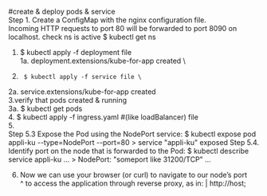   #create & deploy pods & service \
Step 1. Create a ConfigMap with the nginx configuration file. \
                  Incoming HTTP requests to port 80 will be forwarded to port 8090 on localhost.
check ns is active        $ kubectl get ns
1.    $ kubectl apply -f deployment file \
1a. deployment.extensions/kube-for-app created \
2.   	$ kubectl apply -f service file \
2a. service.extensions/kube-for-app created \
3.verify that pods created & running \
3a.		$ kubectl get pods \
4.  	$ kubectl apply -f ingress.yaml   #(like loadBalancer) file \
5. \
Step 5.3 Expose the Pod using the NodePort service: 
   		$ kubectl expose pod appli-ku --type=NodePort --port=80 
             >  service "appli-ku" exposed
Step 5.4. Identify port on the node that is forwarded to the Pod: 
   $ kubectl describe service appli-ku 
   ...
                >     NodePort:	<unset>	"someport like 31200/TCP"
   ...

6. Now we can use your browser (or curl) to navigate to our node’s port \
^   to access the application through reverse proxy, as in:
|   http://host;

